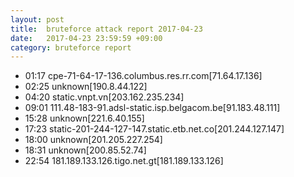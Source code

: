 ```yaml
---
layout: post
title:  bruteforce attack report 2017-04-23
date:   2017-04-23 23:59:59 +09:00
category: bruteforce report
---
```


* 01:17 cpe-71-64-17-136.columbus.res.rr.com[71.64.17.136]
* 02:25 unknown[190.8.44.122]
* 04:20 static.vnpt.vn[203.162.235.234]
* 09:01 111.48-183-91.adsl-static.isp.belgacom.be[91.183.48.111]
* 15:28 unknown[221.6.40.155]
* 17:23 static-201-244-127-147.static.etb.net.co[201.244.127.147]
* 18:00 unknown[201.205.227.254]
* 18:31 unknown[200.85.52.74]
* 22:54 181.189.133.126.tigo.net.gt[181.189.133.126]
